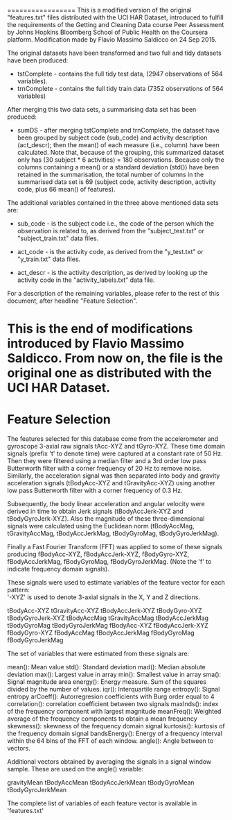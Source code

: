 =================
This is a modified version of the original "features.txt" files distributed with the
UCI HAR Dataset, introduced to fulfill the requirements of the Getting and Cleaning
Data course Peer Assessment by Johns Hopkins Bloomberg School of Public Health on the 
Coursera platform.
Modification made by Flavio Massimo Saldicco on 24 Sep 2015.

The original datasets have been transformed and two full and tidy datasets have been
produced:

* tstComplete - contains the full tidy test data, (2947 observations of 564 variables).
* trnComplete - contains the full tidy train data (7352 observations of 564 variables)

After merging this two data sets, a summarising data set has been produced:

* sumDS - after merging tstComplete and trnComplete, the dataset have been grouped by subject code (sub_code) and activity description (act_descr); then the mean() of each measure (i.e., column) have been calculated. Note that, because of the grouping, this summarized dataset only has (30 subject * 6 activities) = 180 observations. Because only the columns containing a mean() or a standard deviation (std()) have been retained in the summarisation, the total number of columns in the summarised data set is 69 (subject code, activity description, activity code, plus 66 mean() of features).

The additional variables contained in the three above mentioned data sets are:

* sub_code - is the subject code i.e., the code of the person which the observation is related to, as derived from the "subject_test.txt" or "subject_train.txt" data files.

* act_code - is the activity code, as derived from the "y_test.txt" or "y_train.txt" data files.

* act_descr - is the activity description, as derived by looking up the activity code in the "activity_labels.txt" data file.

For a description of the remaining variables, please refer to the rest of this document, after headline "Feature Selection".

This is the end of modifications introduced by Flavio Massimo Saldicco.
From now on, the file is the original one as distributed with the UCI HAR Dataset.
=================


Feature Selection 
=================

The features selected for this database come from the accelerometer and gyroscope 3-axial raw signals tAcc-XYZ and tGyro-XYZ. These time domain signals (prefix 't' to denote time) were captured at a constant rate of 50 Hz. Then they were filtered using a median filter and a 3rd order low pass Butterworth filter with a corner frequency of 20 Hz to remove noise. Similarly, the acceleration signal was then separated into body and gravity acceleration signals (tBodyAcc-XYZ and tGravityAcc-XYZ) using another low pass Butterworth filter with a corner frequency of 0.3 Hz. 

Subsequently, the body linear acceleration and angular velocity were derived in time to obtain Jerk signals (tBodyAccJerk-XYZ and tBodyGyroJerk-XYZ). Also the magnitude of these three-dimensional signals were calculated using the Euclidean norm (tBodyAccMag, tGravityAccMag, tBodyAccJerkMag, tBodyGyroMag, tBodyGyroJerkMag). 

Finally a Fast Fourier Transform (FFT) was applied to some of these signals producing fBodyAcc-XYZ, fBodyAccJerk-XYZ, fBodyGyro-XYZ, fBodyAccJerkMag, fBodyGyroMag, fBodyGyroJerkMag. (Note the 'f' to indicate frequency domain signals). 

These signals were used to estimate variables of the feature vector for each pattern:  
'-XYZ' is used to denote 3-axial signals in the X, Y and Z directions.

tBodyAcc-XYZ
tGravityAcc-XYZ
tBodyAccJerk-XYZ
tBodyGyro-XYZ
tBodyGyroJerk-XYZ
tBodyAccMag
tGravityAccMag
tBodyAccJerkMag
tBodyGyroMag
tBodyGyroJerkMag
fBodyAcc-XYZ
fBodyAccJerk-XYZ
fBodyGyro-XYZ
fBodyAccMag
fBodyAccJerkMag
fBodyGyroMag
fBodyGyroJerkMag

The set of variables that were estimated from these signals are: 

mean(): Mean value
std(): Standard deviation
mad(): Median absolute deviation 
max(): Largest value in array
min(): Smallest value in array
sma(): Signal magnitude area
energy(): Energy measure. Sum of the squares divided by the number of values. 
iqr(): Interquartile range 
entropy(): Signal entropy
arCoeff(): Autorregresion coefficients with Burg order equal to 4
correlation(): correlation coefficient between two signals
maxInds(): index of the frequency component with largest magnitude
meanFreq(): Weighted average of the frequency components to obtain a mean frequency
skewness(): skewness of the frequency domain signal 
kurtosis(): kurtosis of the frequency domain signal 
bandsEnergy(): Energy of a frequency interval within the 64 bins of the FFT of each window.
angle(): Angle between to vectors.

Additional vectors obtained by averaging the signals in a signal window sample. These are used on the angle() variable:

gravityMean
tBodyAccMean
tBodyAccJerkMean
tBodyGyroMean
tBodyGyroJerkMean

The complete list of variables of each feature vector is available in 'features.txt'

